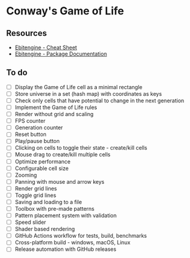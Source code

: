# Conway's Game of Life

## Resources

- [Ebitengine - Cheat Sheet](https://ebitengine.org/en/documents/cheatsheet.html)
- [Ebitengine - Package Documentation](https://pkg.go.dev/github.com/hajimehoshi/ebiten/v2)

## To do

- [ ] Display the Game of Life cell as a minimal rectangle
- [ ] Store universe in a set (hash map) with coordinates as keys
- [ ] Check only cells that have potential to change in the next generation
- [ ] Implement the Game of Life rules
- [ ] Render without grid and scaling
- [ ] FPS counter
- [ ] Generation counter
- [ ] Reset button
- [ ] Play/pause button
- [ ] Clicking on cells to toggle their state - create/kill cells
- [ ] Mouse drag to create/kill multiple cells
- [ ] Optimize performance
- [ ] Configurable cell size
- [ ] Zooming
- [ ] Panning with mouse and arrow keys
- [ ] Render grid lines
- [ ] Toggle grid lines
- [ ] Saving and loading to a file
- [ ] Toolbox with pre-made patterns
- [ ] Pattern placement system with validation
- [ ] Speed slider
- [ ] Shader based rendering
- [ ] GitHub Actions workflow for tests, build, benchmarks
- [ ] Cross-platform build - windows, macOS, Linux
- [ ] Release automation with GitHub releases